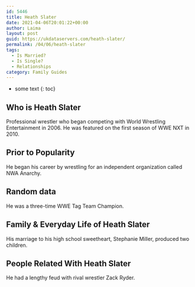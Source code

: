 ```yaml
---
id: 5446
title: Heath Slater
date: 2021-04-06T20:01:22+00:00
author: Laima
layout: post
guid: https://ukdataservers.com/heath-slater/
permalink: /04/06/heath-slater
tags:
  - Is Married?
  - Is Single?
  - Relationships
category: Family Guides
---
```


* some text
{: toc}


## Who is Heath Slater
                  
                  
                  
Professional wrestler who began competing with World Wrestling Entertainment in 2006. He was featured on the first season of WWE NXT in 2010.
                  
              
            
              
            
                
                
                
## Prior to Popularity
                  
                  
                  
He began his career by wrestling for an independent organization called NWA Anarchy.
                  
              
            
              
            
                
                
                
## Random data
                  
                  
                  
He was a three-time WWE Tag Team Champion.
                  
              
            
              
            
                
                
                
## Family & Everyday Life of Heath Slater
                  
                  
                  
His marriage to his high school sweetheart, Stephanie Miller, produced two children.
                  
              
            
              
            
                
                
                
## People Related With Heath Slater
                  
                  
                  
He had a lengthy feud with rival wrestler Zack Ryder.
                  
              
            
              
            
                
              
            
              
              
            
            
              
            
          
          
          